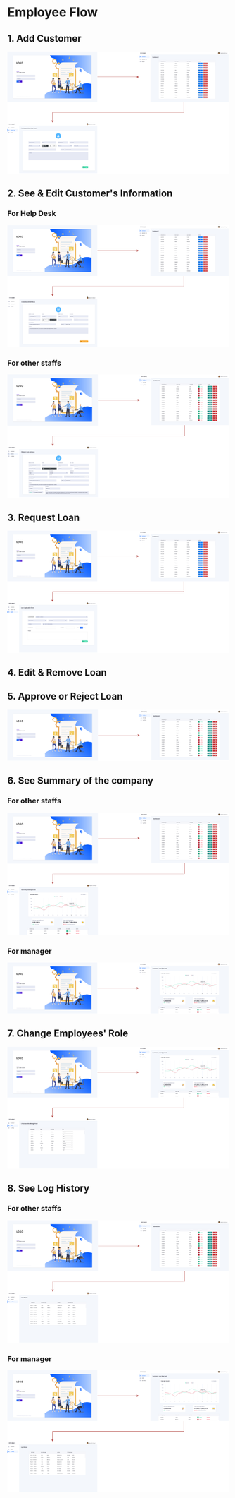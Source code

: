 # Employee Flow

## 1. Add Customer

![Add Customer](<../../../../.gitbook/assets/image (4).png>)

## 2. See & Edit Customer's Information

### For Help Desk

![See & Edit Customer's Information flow for Help Desk](<../../../../.gitbook/assets/image (14) (1).png>)

### For other staffs

![See Customer Information & Machine Learning Suggestion flow for other staffs](<../../../../.gitbook/assets/image (16) (1).png>)

## 3. Request Loan

![Request Loan](<../../../../.gitbook/assets/image (15) (1).png>)

## 4. Edit & Remove Loan

## 5. Approve or Reject Loan

![Approve or Reject Loan](<../../../../.gitbook/assets/image (7).png>)

## 6. See Summary of the company

### For other staffs

![See Summary of the company flow for other staffs](<../../../../.gitbook/assets/image (9).png>)

### For manager

![See Summary of the company flow for manager](<../../../../.gitbook/assets/image (3).png>)

## 7. Change Employees' Role

![Change Employees' Role](<../../../../.gitbook/assets/image (5) (1).png>)

## 8. See Log History

### For other staffs

![See Log History flow for other staffs](<../../../../.gitbook/assets/image (10).png>)

### For manager

![See Log History flow for manager](<../../../../.gitbook/assets/image (11).png>)
